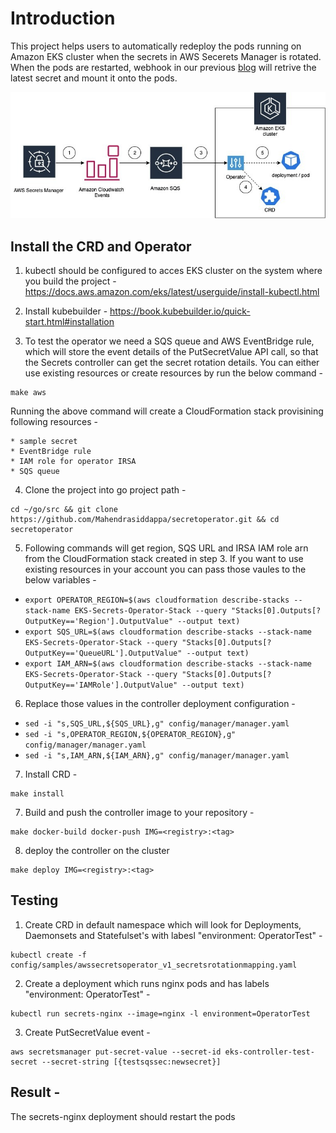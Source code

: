 # Introduction
This project helps users to automatically redeploy the pods running on Amazon EKS cluster when the secrets in AWS Secerets Manager is rotated. When the pods are restarted, webhook in our previous [blog](https://aws.amazon.com/blogs/containers/aws-secrets-controller-poc/) will retrive the latest secret and mount it onto the pods.

![GitHub Logo](blog3.jpg)

## Install the CRD and Operator
1. kubectl should be configured to acces EKS cluster on the system where you build the project - https://docs.aws.amazon.com/eks/latest/userguide/install-kubectl.html

2. Install kubebuilder - https://book.kubebuilder.io/quick-start.html#installation

3. To test the operator we need a SQS queue and AWS EventBridge rule, which will store the event details of the PutSecretValue API call, so that the Secrets controller can get the secret rotation details. You can either use existing resources or create resources by run the below command -
```
make aws
```
Running the above command will create a CloudFormation stack provisining following resources -
```
* sample secret
* EventBridge rule
* IAM role for operator IRSA
* SQS queue
```

4. Clone the project into go project path -   
```
cd ~/go/src && git clone https://github.com/Mahendrasiddappa/secretoperator.git && cd secretoperator
```

5. Following commands will get region, SQS URL and IRSA IAM role arn from the CloudFormation stack created in step 3. If you want to use existing resources in your account you can pass those vaules to the below variables - 
* ```export OPERATOR_REGION=$(aws cloudformation describe-stacks --stack-name EKS-Secrets-Operator-Stack --query "Stacks[0].Outputs[?OutputKey=='Region'].OutputValue" --output text)```
* ```export SQS_URL=$(aws cloudformation describe-stacks --stack-name EKS-Secrets-Operator-Stack --query "Stacks[0].Outputs[?OutputKey=='QueueURL'].OutputValue" --output text)```
* ```export IAM_ARN=$(aws cloudformation describe-stacks --stack-name EKS-Secrets-Operator-Stack --query "Stacks[0].Outputs[?OutputKey=='IAMRole'].OutputValue" --output text)```

6. Replace those values in the controller deployment configuration - 
* ```sed -i "s,SQS_URL,${SQS_URL},g" config/manager/manager.yaml```
* ```sed -i "s,OPERATOR_REGION,${OPERATOR_REGION},g" config/manager/manager.yaml```
* ```sed -i "s,IAM_ARN,${IAM_ARN},g" config/manager/manager.yaml```

7. Install CRD -   
```
make install
```

7. Build and push the controller image to your repository -   
```
make docker-build docker-push IMG=<registry>:<tag>
```

8. deploy the controller on the cluster 
```
make deploy IMG=<registry>:<tag>
```


## Testing 
1. Create CRD in default namespace which will look for Deployments, Daemonsets and Statefulset's with labesl "environment: OperatorTest" -
  ```
  kubectl create -f config/samples/awssecretsoperator_v1_secretsrotationmapping.yaml
  ```

2. Create a deployment which runs nginx pods and has labels "environment: OperatorTest" - 
  ```
  kubectl run secrets-nginx --image=nginx -l environment=OperatorTest
  ```

3. Create PutSecretValue event -
```
aws secretsmanager put-secret-value --secret-id eks-controller-test-secret --secret-string [{testsqssec:newsecret}]
```

## Result - 
The secrets-nginx deployment should restart the pods

